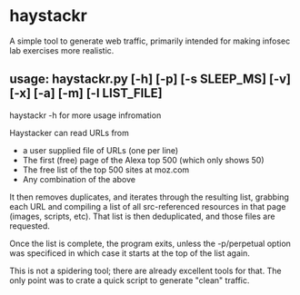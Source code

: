 # haystackr
A simple tool to generate web traffic, primarily intended for making infosec lab exercises more realistic.

## usage: haystackr.py [-h] [-p] [-s SLEEP_MS] [-v] [-x] [-a] [-m] [-l LIST_FILE]

haystackr -h for more usage infromation

Haystacker can read URLs from 
* a user supplied file of URLs (one per line)
* The first (free) page of the Alexa top 500 (which only shows 50)
* The free list of the top 500 sites at moz.com
* Any combination of the above

It then removes duplicates, and iterates through the resulting list, grabbing each URL and compiling a list of all src-referenced resources in that page (images, scripts, etc). That list is then deduplicated, and those files are requested. 

Once the list is complete, the program exits, unless the -p/perpetual option was specificed in which case it starts at the top of the list again. 

This is not a spidering tool; there are already excellent tools for that. The only point was to crate a quick script to generate "clean" traffic.
